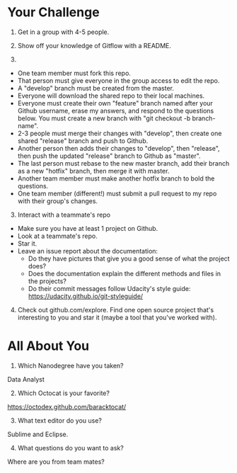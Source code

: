 # Your Challenge

1. Get in a group with 4-5 people.

2. Show off your knowledge of Gitflow with a README. 
3. 
  - One team member must fork this repo.
  - That person must give everyone in the group access to edit the repo.
  - A "develop" branch must be created from the master.
  - Everyone will download the shared repo to their local machines.
  - Everyone must create their own "feature" branch named after your Github username, erase my answers, and respond to the questions below. You must create a new branch with "git checkout -b branch-name".
  - 2-3 people must merge their changes with "develop", then create one shared "release" branch and push to Github.
  - Another person then adds their changes to "develop", then "release", then push the updated "release" branch to Github as "master".
  - The last person must rebase to the new master branch, add their branch as a new "hotfix" branch, then merge it with master.
  - Another team member must make another hotfix branch to bold the questions.
  - One team member (different!) must submit a pull request to my repo with their group's changes.

3. Interact with a teammate's repo

  - Make sure you have at least 1 project on Github.
  - Look at a teammate's repo.
  - Star it.
  - Leave an issue report about the documentation: 
    - Do they have pictures that give you a good sense of what the project does?
    - Does the documentation explain the different methods and files in the projects?
    - Do their commit messages follow Udacity's style guide: https://udacity.github.io/git-styleguide/

4. Check out github.com/explore. Find one open source project that's interesting to you and star it (maybe a tool that you've worked with).


# All About You

1. Which Nanodegree have you taken?

  Data Analyst

2. Which Octocat is your favorite?

  https://octodex.github.com/baracktocat/

3. What text editor do you use?

Sublime and Eclipse.

4. What questions do you want to ask?

Where are you from team mates?
